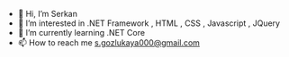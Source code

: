 - 👋 Hi, I’m Serkan
- 👀 I’m interested in .NET Framework , HTML , CSS , Javascript , JQuery
- 🌱 I’m currently learning .NET Core
- 📫 How to reach me s.gozlukaya000@gmail.com
<!---
- 💞️ I’m looking to collaborate on .NET
- 📫 How to reach me ...


serk4ng/serk4ng is a ✨ special ✨ repository because its `README.md` (this file) appears on your GitHub profile.
You can click the Preview link to take a look at your changes.
--->

